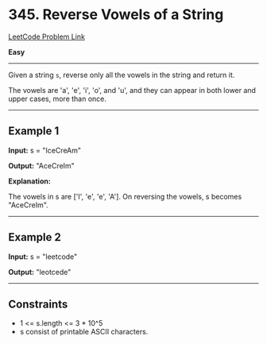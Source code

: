 # 345. Reverse Vowels of a String

[LeetCode Problem Link](https://leetcode.com/problems/reverse-vowels-of-a-string/description/)

**Easy**

---

Given a string `s`, reverse only all the vowels in the string and return it.

The vowels are 'a', 'e', 'i', 'o', and 'u', and they can appear in both lower and upper cases, more than once.

---

## Example 1

**Input:** s = "IceCreAm"

**Output:** "AceCreIm"

**Explanation:**

The vowels in s are ['I', 'e', 'e', 'A']. On reversing the vowels, s becomes "AceCreIm".

---

## Example 2

**Input:** s = "leetcode"

**Output:** "leotcede"

---

## Constraints

- 1 <= s.length <= 3 \* 10^5
- s consist of printable ASCII characters.
